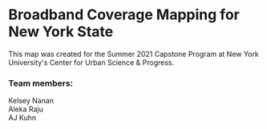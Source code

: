 # Broadband Coverage Mapping for New York State

This map was created for the Summer 2021 Capstone Program at New York University's Center for Urban Science &amp; Progress.

### Team members:
Kelsey Nanan\
Aleka Raju\
AJ Kuhn
